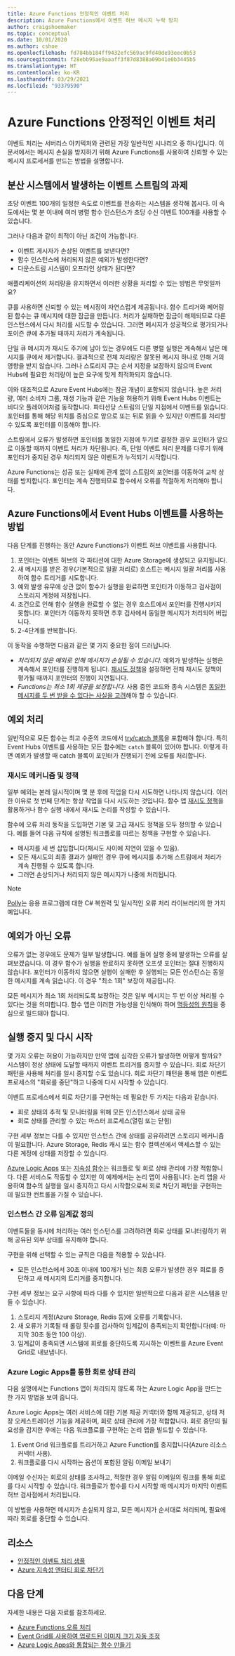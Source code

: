 ```yaml
---
title: Azure Functions 안정적인 이벤트 처리
description: Azure Functions에서 이벤트 허브 메시지 누락 방지
author: craigshoemaker
ms.topic: conceptual
ms.date: 10/01/2020
ms.author: cshoe
ms.openlocfilehash: fd784bb184ff9432efc569ac9fd40de93eec0b53
ms.sourcegitcommit: f28ebb95ae9aaaff3f87d8388a09b41e0b3445b5
ms.translationtype: HT
ms.contentlocale: ko-KR
ms.lasthandoff: 03/29/2021
ms.locfileid: "93379590"
---
```

# <a name="azure-functions-reliable-event-processing"></a>Azure Functions 안정적인 이벤트 처리

이벤트 처리는 서버리스 아키텍처와 관련된 가장 일반적인 시나리오 중 하나입니다. 이 문서에서는 메시지 손실을 방지하기 위해 Azure Functions를 사용하여 신뢰할 수 있는 메시지 프로세서를 만드는 방법을 설명합니다.

## <a name="challenges-of-event-streams-in-distributed-systems"></a>분산 시스템에서 발생하는 이벤트 스트림의 과제

초당 이벤트 100개의 일정한 속도로 이벤트를 전송하는 시스템을 생각해 봅시다. 이 속도에서는 몇 분 이내에 여러 병렬 함수 인스턴스가 초당 수신 이벤트 100개를 사용할 수 있습니다.

그러나 다음과 같이 최적이 아닌 조건이 가능합니다.

- 이벤트 게시자가 손상된 이벤트를 보낸다면?
- 함수 인스턴스에 처리되지 않은 예외가 발생한다면?
- 다운스트림 시스템이 오프라인 상태가 된다면?

애플리케이션의 처리량을 유지하면서 이러한 상황을 처리할 수 있는 방법은 무엇일까요?

큐를 사용하면 신뢰할 수 있는 메시징이 자연스럽게 제공됩니다. 함수 트리거와 페어링된 함수는 큐 메시지에 대한 잠금을 만듭니다. 처리가 실패하면 잠금이 해제되므로 다른 인스턴스에서 다시 처리를 시도할 수 있습니다. 그러면 메시지가 성공적으로 평가되거나 포이즌 큐에 추가될 때까지 처리가 계속됩니다.

단일 큐 메시지가 재시도 주기에 남아 있는 경우에도 다른 병렬 실행은 계속해서 남은 메시지를 큐에서 제거합니다. 결과적으로 전체 처리량은 잘못된 메시지 하나로 인해 거의 영향을 받지 않습니다. 그러나 스토리지 큐는 순서 지정을 보장하지 않으며 Event Hubs에 필요한 처리량이 높은 요구에 맞게 최적화되지 않습니다.

이와 대조적으로 Azure Event Hubs에는 잠금 개념이 포함되지 않습니다. 높은 처리량, 여러 소비자 그룹, 재생 기능과 같은 기능을 허용하기 위해 Event Hubs 이벤트는 비디오 플레이어처럼 동작합니다. 파티션당 스트림의 단일 지점에서 이벤트를 읽습니다. 포인터를 통해 해당 위치를 중심으로 앞으로 또는 뒤로 읽을 수 있지만 이벤트를 처리할 수 있도록 포인터를 이동해야 합니다.

스트림에서 오류가 발생하면 포인터를 동일한 지점에 두기로 결정한 경우 포인터가 앞으로 이동할 때까지 이벤트 처리가 차단됩니다. 즉, 단일 이벤트 처리 문제를 다루기 위해 포인터가 중지된 경우 처리되지 않은 이벤트가 누적되기 시작합니다.

Azure Functions는 성공 또는 실패에 관계 없이 스트림의 포인터를 이동하여 교착 상태를 방지합니다. 포인터는 계속 진행되므로 함수에서 오류를 적절하게 처리해야 합니다.

## <a name="how-azure-functions-consumes-event-hubs-events"></a>Azure Functions에서 Event Hubs 이벤트를 사용하는 방법

다음 단계를 진행하는 동안 Azure Functions가 이벤트 허브 이벤트를 사용합니다.

1. 포인터는 이벤트 허브의 각 파티션에 대한 Azure Storage에 생성되고 유지됩니다.
2. 새 메시지를 받은 경우(기본적으로 일괄 처리로) 호스트는 메시지 일괄 처리를 사용하여 함수 트리거를 시도합니다.
3. 예외 발생 유무에 상관 없이 함수가 실행을 완료하면 포인터가 이동하고 검사점이 스토리지 계정에 저장됩니다.
4. 조건으로 인해 함수 실행을 완료할 수 없는 경우 호스트에서 포인터를 진행시키지 못합니다. 포인터가 이동하지 못하면 추후 검사에서 동일한 메시지가 처리되어 버립니다.
5. 2-4단계를 반복합니다.

이 동작을 수행하면 다음과 같은 몇 가지 중요한 점이 드러납니다.

- *처리되지 않은 예외로 인해 메시지가 손실될 수 있습니다.* 예외가 발생하는 실행은 계속해서 포인터를 진행하게 됩니다.  [재시도 정책](./functions-bindings-error-pages.md#retry-policies-preview)을 설정하면 전체 재시도 정책이 평가될 때까지 포인터의 진행이 지연됩니다.
- *Functions는 최소 1회 제공을 보장합니다.* 사용 중인 코드와 종속 시스템은 [동일한 메시지를 두 번 받을 수 있다는 사실을 고려](./functions-idempotent.md)해야 할 수 있습니다.

## <a name="handling-exceptions"></a>예외 처리

일반적으로 모든 함수는 최고 수준의 코드에서 [try/catch 블록](./functions-bindings-error-pages.md)을 포함해야 합니다. 특히 Event Hubs 이벤트를 사용하는 모든 함수에는 `catch` 블록이 있어야 합니다. 이렇게 하면 예외가 발생할 때 catch 블록이 포인터가 진행되기 전에 오류를 처리합니다.

### <a name="retry-mechanisms-and-policies"></a>재시도 메커니즘 및 정책

일부 예외는 본래 일시적이며 몇 분 후에 작업을 다시 시도하면 나타나지 않습니다. 이러한 이유로 첫 번째 단계는 항상 작업을 다시 시도하는 것입니다.  함수 앱 [재시도 정책](./functions-bindings-error-pages.md#retry-policies-preview)을 활용하거나 함수 실행 내에서 재시도 논리를 작성할 수 있습니다.

함수에 오류 처리 동작을 도입하면 기본 및 고급 재시도 정책을 모두 정의할 수 있습니다. 예를 들어 다음 규칙에 설명된 워크플로를 따르는 정책을 구현할 수 있습니다.

- 메시지를 세 번 삽입합니다(재시도 사이에 지연이 있을 수 있음).
- 모든 재시도의 최종 결과가 실패인 경우 큐에 메시지를 추가해 스트림에서 처리가 계속 진행될 수 있도록 합니다.
- 그러면 손상되거나 처리되지 않은 메시지가 나중에 처리됩니다.

> [!NOTE]
> [Polly](https://github.com/App-vNext/Polly)는 응용 프로그램에 대한 C# 복원력 및 일시적인 오류 처리 라이브러리의 한 가지 예입니다.

## <a name="non-exception-errors"></a>예외가 아닌 오류

오류가 없는 경우에도 문제가 일부 발생합니다. 예를 들어 실행 중에 발생하는 오류를 살펴보겠습니다. 이 경우 함수가 실행을 완료하지 못하면 오프셋 포인터는 절대 진행하지 않습니다. 포인터가 이동하지 않으면 실행이 실패한 후 실행되는 모든 인스턴스는 동일한 메시지를 계속 읽습니다. 이 경우 "최소 1회" 보장이 제공됩니다.

모든 메시지가 최소 1회 처리되도록 보장하는 것은 일부 메시지는 두 번 이상 처리될 수 있다는 것을 의미합니다. 함수 앱은 이러한 가능성을 인식해야 하며 [멱등성의 원칙](./functions-idempotent.md)을 중심으로 빌드돼야 합니다.

## <a name="stop-and-restart-execution"></a>실행 중지 및 다시 시작

몇 가지 오류는 허용이 가능하지만 만약 앱에 심각한 오류가 발생하면 어떻게 할까요? 시스템이 정상 상태에 도달할 때까지 이벤트 트리거를 중지할 수 있습니다. 회로 차단기 패턴을 사용해 처리를 일시 중지할 수도 있습니다. 회로 차단기 패턴을 통해 앱은 이벤트 프로세스의 "회로를 중단"하고 나중에 다시 시작할 수 있습니다.

이벤트 프로세스에서 회로 차단기를 구현하는 데 필요한 두 가지는 다음과 같습니다.

- 회로 상태의 추적 및 모니터링을 위해 모든 인스턴스에서 상태 공유
- 회로 상태를 관리할 수 있는 마스터 프로세스(열림 또는 닫힘)

구현 세부 정보는 다를 수 있지만 인스턴스 간에 상태를 공유하려면 스토리지 메커니즘이 필요합니다. Azure Storage, Redis 캐시 또는 함수 컬렉션에서 액세스할 수 있는 다른 계정에 상태를 저장할 수 있습니다.

[Azure Logic Apps](../logic-apps/logic-apps-overview.md) 또는 [지속성 함수](./durable/durable-functions-overview.md)는 워크플로 및 회로 상태 관리에 가장 적합합니다. 다른 서비스도 작동할 수 있지만 이 예제에서는 논리 앱이 사용됩니다. 논리 앱을 사용하여 함수의 실행을 일시 중지하고 다시 시작함으로써 회로 차단기 패턴을 구현하는 데 필요한 컨트롤을 가질 수 있습니다.

### <a name="define-a-failure-threshold-across-instances"></a>인스턴스 간 오류 임계값 정의

이벤트들을 동시에 처리하는 여러 인스턴스를 고려하려면 회로 상태를 모니터링하기 위해 공유된 외부 상태를 유지해야 합니다.

구현을 위해 선택할 수 있는 규칙은 다음을 적용할 수 있습니다.

- 모든 인스턴스에서 30초 이내에 100개가 넘는 최종 오류가 발생한 경우 회로를 중단하고 새 메시지의 트리거를 중지합니다.

구현 세부 정보는 요구 사항에 따라 다를 수 있지만 일반적으로 다음과 같은 시스템을 만들 수 있습니다.

1. 스토리지 계정(Azure Storage, Redis 등)에 오류를 기록합니다.
1. 새 오류가 기록될 때 롤링 횟수를 검사하여 임계값이 충족되는지 확인합니다(예: 마지막 30초 동안 100 이상).
1. 임계값이 충족되면 시스템에 회로를 중단하도록 지시하는 이벤트를 Azure Event Grid로 내보냅니다.

### <a name="managing-circuit-state-with-azure-logic-apps"></a>Azure Logic Apps를 통한 회로 상태 관리

다음 설명에서는 Functions 앱이 처리되지 않도록 하는 Azure Logic App을 만드는 한 가지 방법을 보여 줍니다.

Azure Logic Apps는 여러 서비스에 대한 기본 제공 커넥터와 함께 제공되고, 상태 저장 오케스트레이션 기능을 제공하며, 회로 상태 관리에 가장 적합합니다. 회로 중단의 필요성을 감지한 후에는 다음 워크플로를 구현하는 논리 앱을 빌드할 수 있습니다.

1. Event Grid 워크플로를 트리거하고 Azure Function를 중지합니다(Azure 리소스 커넥터 사용).
1. 워크플로를 다시 시작하는 옵션이 포함된 알림 이메일 보내기

이메일 수신자는 회로의 상태를 조사하고, 적절한 경우 알림 이메일의 링크를 통해 회로를 다시 시작할 수 있습니다. 워크플로가 함수를 다시 시작할 때 메시지가 마지막 이벤트 허브 검사점에서 처리됩니다.

이 방법을 사용하면 메시지가 손실되지 않고, 모든 메시지가 순서대로 처리되며, 필요에 따라 회로를 중단할 수 있습니다.

## <a name="resources"></a>리소스

- [안정적인 이벤트 처리 샘플](https://github.com/jeffhollan/functions-csharp-eventhub-ordered-processing)
- [Azure 지속성 엔터티 회로 차단기](https://github.com/jeffhollan/functions-durable-actor-circuitbreaker)

## <a name="next-steps"></a>다음 단계

자세한 내용은 다음 자료를 참조하세요.

- [Azure Functions 오류 처리](./functions-bindings-error-pages.md)
- [Event Grid를 사용하여 업로드된 이미지 크기 자동 조정](../event-grid/resize-images-on-storage-blob-upload-event.md?toc=%2Fazure%2Fazure-functions%2Ftoc.json&tabs=dotnet)
- [Azure Logic Apps와 통합되는 함수 만들기](./functions-twitter-email.md)
